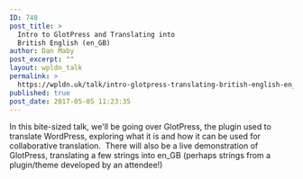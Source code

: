 ```yaml
---
ID: 748
post_title: >
  Intro to GlotPress and Translating into
  British English (en_GB)
author: Dan Maby
post_excerpt: ""
layout: wpldn_talk
permalink: >
  https://wpldn.uk/talk/intro-glotpress-translating-british-english-en_gb
published: true
post_date: 2017-05-05 11:23:35
---
```

In this bite-sized talk, we'll be going over GlotPress, the plugin used to translate WordPress, exploring what it is and how it can be used for collaborative translation.  There will also be a live demonstration of GlotPress, translating a few strings into en_GB (perhaps strings from a plugin/theme developed by an attendee!)